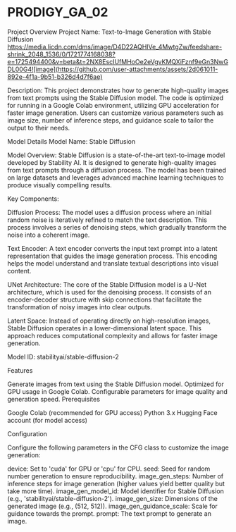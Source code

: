 # PRODIGY_GA_02

Project Overview
Project Name: Text-to-Image Generation with Stable Diffusion
https://media.licdn.com/dms/image/D4D22AQHIVe_4MwtgZw/feedshare-shrink_2048_1536/0/1721774168038?e=1725494400&v=beta&t=2NX8EscIUfMHoOe2eVgvKMQXiFznf9eGn3NwGDL00G4![image](https://github.com/user-attachments/assets/2d061011-892e-4f1a-9b51-b326d4d7f6ae)


Description:
This project demonstrates how to generate high-quality images from text prompts using the Stable Diffusion model. The code is optimized for running in a Google Colab environment, utilizing GPU acceleration for faster image generation. Users can customize various parameters such as image size, number of inference steps, and guidance scale to tailor the output to their needs.

Model Details
Model Name: Stable Diffusion

Model Overview:
Stable Diffusion is a state-of-the-art text-to-image model developed by Stability AI. It is designed to generate high-quality images from text prompts through a diffusion process. The model has been trained on large datasets and leverages advanced machine learning techniques to produce visually compelling results.

Key Components:

Diffusion Process: The model uses a diffusion process where an initial random noise is iteratively refined to match the text description. This process involves a series of denoising steps, which gradually transform the noise into a coherent image.

Text Encoder: A text encoder converts the input text prompt into a latent representation that guides the image generation process. This encoding helps the model understand and translate textual descriptions into visual content.

UNet Architecture: The core of the Stable Diffusion model is a U-Net architecture, which is used for the denoising process. It consists of an encoder-decoder structure with skip connections that facilitate the transformation of noisy images into clear outputs.

Latent Space: Instead of operating directly on high-resolution images, Stable Diffusion operates in a lower-dimensional latent space. This approach reduces computational complexity and allows for faster image generation.

Model ID: stabilityai/stable-diffusion-2


Features

Generate images from text using the Stable Diffusion model.
Optimized for GPU usage in Google Colab.
Configurable parameters for image quality and generation speed.
Prerequisites

Google Colab (recommended for GPU access)
Python 3.x
Hugging Face account (for model access)

Configuration

Configure the following parameters in the CFG class to customize the image generation:

device: Set to 'cuda' for GPU or 'cpu' for CPU.
seed: Seed for random number generation to ensure reproducibility.
image_gen_steps: Number of inference steps for image generation (higher values yield better quality but take more time).
image_gen_model_id: Model identifier for Stable Diffusion (e.g., 'stabilityai/stable-diffusion-2').
image_gen_size: Dimensions of the generated image (e.g., (512, 512)).
image_gen_guidance_scale: Scale for guidance towards the prompt.
prompt: The text prompt to generate an image.
